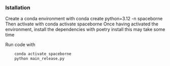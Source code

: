 ### Istallation
Create a conda environment with
   conda create python=3.12 -n spaceborne
Then activate with 
    conda activate spaceborne
Once having activated the environment, install the dependencies with 
    poetry install
this may take some time



Run code with 

```bash
    conda activate spaceborne
    python main_release.py
